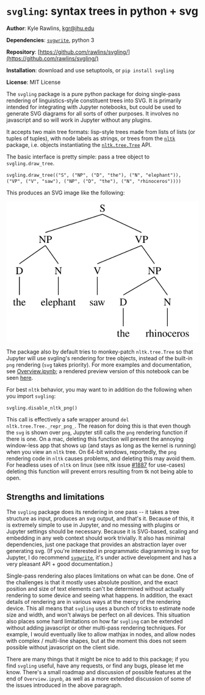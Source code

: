 # `svgling`: syntax trees in python + svg

**Author**: Kyle Rawlins, [kgr@jhu.edu](kgr@jhu.edu)

**Dependencies**: [`svgwrite`](https://pypi.org/project/svgwrite/), python 3

**Repository**: [https://github.com/rawlins/svgling/](https://github.com/rawlins/svgling/)

**Installation**: download and use setuptools, or `pip install svgling`

**License**: MIT License

The `svgling` package is a pure python package for doing single-pass rendering
of linguistics-style constituent trees into SVG. It is primarily intended for
integrating with Jupyter notebooks, but could be used to generate SVG diagrams
for all sorts of other purposes. It involves no javascript and so will work
in Jupyter without any plugins.

It accepts two main tree formats: lisp-style trees made from lists of lists (or
tuples of tuples), with node labels as strings, or trees from the
[`nltk`](https://www.nltk.org/) package, i.e. objects instantiating the
[`nltk.tree.Tree`](https://www.nltk.org/_modules/nltk/tree.html) API.

The basic interface is pretty simple: pass a tree object to `svgling.draw_tree`.

    svgling.draw_tree(("S", ("NP", ("D", "the"), ("N", "elephant")), ("VP", ("V", "saw"), ("NP", ("D", "the"), ("N", "rhinoceros"))))

This produces an SVG image like the following:

![example sentence](https://raw.githubusercontent.com/rawlins/svgling/master/demotree.svg?sanitize=true)

The package also by default tries to monkey-patch `nltk.tree.Tree` so that
Jupyter will use svgling's rendering for tree objects, instead of the built-in
`png` rendering (`svg` takes priority). For more examples and documentation, see
[Overview.ipynb](https://github.com/rawlins/svgling/blob/master/Overview.ipynb);
a rendered preview version of this notebook can be seen
[here](https://nbviewer.jupyter.org/github/rawlins/svgling/blob/master/Overview.ipynb).

For best `nltk` behavior, you may want to in addition do the following when you
import `svgling`:

    svgling.disable_nltk_png()

This call is effectively a safe wrapper around `del nltk.tree.Tree._repr_png_`.
The reason for doing this is that even though the `svg` is shown over `png`,
Jupyter still calls the `png` rendering function if there is one. On a mac,
deleting this function will prevent the annoying window-less app that shows up
(and stays as long as the kernel is running) when you view an `nltk` tree. On
64-bit windows, reportedly, the `png` rendering code in `nltk` causes problems,
and deleting this may avoid them. For headless uses of `nltk` on linux (see nltk
issue [#1887](https://github.com/nltk/nltk/issues/1887) for use-cases) deleting
this function will prevent errors resulting from tk not being able to open.

## Strengths and limitations

The `svgling` package does its rendering in one pass -- it takes a tree
structure as input, produces an svg output, and that's it. Because of this, it
is extremely simple to use in Jupyter, and no messing with plugins or Jupyter
settings should be necessary. Because it is SVG-based, scaling and embedding in
any web context should work trivially. It also has minimal dependencies, just
one package that provides an abstraction layer over generating svg. (If you're
interested in programmatic diagramming in svg for Jupyter, I do recommend
[`svgwrite`](https://github.com/mozman/svgwrite), it's under active development
and has a very pleasant API + good documentation.)

Single-pass rendering also places limitations on what can be done. One of the
challenges is that it mostly uses absolute position, and the exact position and
size of text elements can't be determined without actually rendering to some
device and seeing what happens. In addition, the exact details of rendering are
in various ways at the mercy of the rendering device. This all means that
`svgling` uses a bunch of tricks to estimate node size and width, and won't
always be perfect on all devices. This situation also places some hard
limitations on how far `svgling` can be extended without adding javascript or
other multi-pass rendering techniques. For example, I would eventually like to
allow mathjax in nodes, and allow nodes with complex / multi-line shapes, but at
the moment this does not seem possible without javascript on the client side.

There are many things that it might be nice to add to this package; if you find
`svgling` useful, have any requests, or find any bugs, please let me know.
There's a small roadmap and discussion of possible features at the end of
`Overview.ipynb`, as well as a more extended discussion of some of the issues
introduced in the above paragraph.
